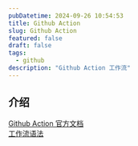 ```yaml
---
pubDatetime: 2024-09-26 10:54:53
title: Github Action
slug: Github Action
featured: false
draft: false
tags:
  - github
description: "Github Action 工作流"
---
```


## 介绍

[Github Action 官方文档](https://docs.github.com/zh/actions)  
[工作流语法](https://docs.github.com/zh/actions/writing-workflows/workflow-syntax-for-github-actions)

